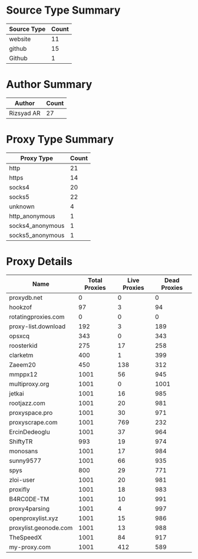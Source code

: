 # Source Type Summary

| Source Type | Count |
|-------------|-------|
| website | 11 |
| github | 15 |
| Github | 1 |


# Author Summary

| Author | Count |
|--------|-------|
| Rizsyad AR | 27 |


# Proxy Type Summary

| Proxy Type | Count |
|------------|-------|
| http | 21 |
| https | 14 |
| socks4 | 20 |
| socks5 | 22 |
| unknown | 4 |
| http_anonymous | 1 |
| socks4_anonymous | 1 |
| socks5_anonymous | 1 |


# Proxy Details

| Name | Total Proxies | Live Proxies | Dead Proxies |
|------|---------------|--------------|---------------|
| proxydb.net | 0 | 0 | 0 |
| hookzof | 97 | 3 | 94 |
| rotatingproxies.com | 0 | 0 | 0 |
| proxy-list.download | 192 | 3 | 189 |
| opsxcq | 343 | 0 | 343 |
| roosterkid | 275 | 17 | 258 |
| clarketm | 400 | 1 | 399 |
| Zaeem20 | 450 | 138 | 312 |
| mmppx12 | 1001 | 56 | 945 |
| multiproxy.org | 1001 | 0 | 1001 |
| jetkai | 1001 | 16 | 985 |
| rootjazz.com | 1001 | 20 | 981 |
| proxyspace.pro | 1001 | 30 | 971 |
| proxyscrape.com | 1001 | 769 | 232 |
| ErcinDedeoglu | 1001 | 37 | 964 |
| ShiftyTR | 993 | 19 | 974 |
| monosans | 1001 | 17 | 984 |
| sunny9577 | 1001 | 66 | 935 |
| spys | 800 | 29 | 771 |
| zloi-user | 1001 | 20 | 981 |
| proxifly | 1001 | 18 | 983 |
| B4RC0DE-TM | 1001 | 10 | 991 |
| proxy4parsing | 1001 | 4 | 997 |
| openproxylist.xyz | 1001 | 15 | 986 |
| proxylist.geonode.com | 1001 | 13 | 988 |
| TheSpeedX | 1001 | 84 | 917 |
| my-proxy.com | 1001 | 412 | 589 |
